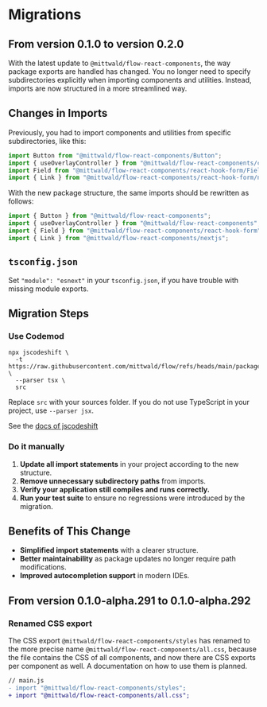 # Migrations

## From version 0.1.0 to version 0.2.0

With the latest update to `@mittwald/flow-react-components`, the way package
exports are handled has changed. You no longer need to specify subdirectories
explicitly when importing components and utilities. Instead, imports are now
structured in a more streamlined way.

## Changes in Imports

Previously, you had to import components and utilities from specific
subdirectories, like this:

```javascript
import Button from "@mittwald/flow-react-components/Button";
import { useOverlayController } from "@mittwald/flow-react-components/controller";
import Field from "@mittwald/flow-react-components/react-hook-form/Field";
import { Link } from "@mittwald/flow-react-components/react-hook-form/nextjs";
```

With the new package structure, the same imports should be rewritten as follows:

```javascript
import { Button } from "@mittwald/flow-react-components";
import { useOverlayController } from "@mittwald/flow-react-components";
import { Field } from "@mittwald/flow-react-components/react-hook-form";
import { Link } from "@mittwald/flow-react-components/nextjs";
```

## `tsconfig.json`

Set `"module": "esnext"` in your `tsconfig.json`, if you have trouble with
missing module exports.

## Migration Steps

### Use Codemod

```shell
npx jscodeshift \
  -t https://raw.githubusercontent.com/mittwald/flow/refs/heads/main/packages/codemods/src/transforms/flow020.ts \
  --parser tsx \
  src
```

Replace `src` with your sources folder. If you do not use TypeScript in your
project, use `--parser jsx`.

See the [docs of jscodeshift](https://jscodeshift.com/run/cli/)

### Do it manually

1. **Update all import statements** in your project according to the new
   structure.
2. **Remove unnecessary subdirectory paths** from imports.
3. **Verify your application still compiles and runs correctly.**
4. **Run your test suite** to ensure no regressions were introduced by the
   migration.

## Benefits of This Change

- **Simplified import statements** with a clearer structure.
- **Better maintainability** as package updates no longer require path
  modifications.
- **Improved autocompletion support** in modern IDEs.

## From version 0.1.0-alpha.291 to 0.1.0-alpha.292

### Renamed CSS export

The CSS export `@mittwald/flow-react-components/styles` has renamed to the more
precise name `@mittwald/flow-react-components/all.css`, because the file
contains the CSS of all components, and now there are CSS exports per component
as well. A documentation on how to use them is planned.

```diff
// main.js
- import "@mittwald/flow-react-components/styles";
+ import "@mittwald/flow-react-components/all.css";
```
